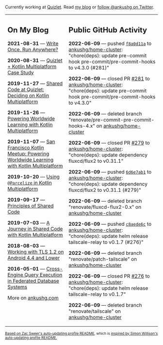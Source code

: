 Currently working at [Quizlet](https://quizlet.com/). Read [my blog](https://ankushg.com/) or [follow @ankushg on Twitter](https://twitter.com/ankushg).

<table><tr><td valign="top" width="40%">

## On My Blog
<!-- blog starts -->
**2021-08-31** — [Write Once, Run Anywhere?](https://ankushg.com/posts/write-once-run-anywhere-increment/)

**2020-08-31** — [Quizlet + Kotlin Multiplatform Case Study](https://ankushg.com/posts/quizlet-kotlin-multiplatform-case-study/)

**2019-11-27** — [Shared Code at Quizlet: Deciding on Kotlin Multiplatform](https://ankushg.com/posts/shared-code-kotlin-multiplatform/)

**2019-11-26** — [Powering Worldwide Learning with Kotlin Multiplatform](https://ankushg.com/speaking/droidcon-sf-2019)

**2019-11-07** — [San Francisco Kotlin Meetup: Powering Worldwide Learning with Kotlin Multiplatform](https://ankushg.com/speaking/sf-kotlin-meetup-2019)

**2019-10-20** — [Using `@Parcelize` in Kotlin Multiplatform](https://ankushg.com/posts/multiplatform-parcelize/)

**2019-09-17** — [Principles of Shared Code](https://ankushg.com/speaking/denver-startup-week-2019)

**2019-07-03** — [A Journey in Shared Code with Kotlin Multiplatform](https://ankushg.com/speaking/droidcon-berlin-2019)

**2018-08-03** — [Working with TLS 1.2 on Android 4.4 and Lower](https://ankushg.com/posts/tls-1.2-on-android/)

**2016-05-01** — [Cross-Engine Query Execution in Federated Database Systems](https://ankushg.com/projects/thesis)
<!-- blog ends -->
More on [ankushg.com](https://ankushg.com/)
</td><td valign="top" width="60%">

## Public GitHub Activity
<!-- githubActivity starts -->
**2022-06-09** — pushed [`f8a0d11a`](https://github.com/ankushg/home-cluster/commit/f8a0d11a362166a2687d1ca80862b439cc763ced) to [ankushg/home-cluster](https://api.github.com/repos/ankushg/home-cluster): "chore(deps): update pre-commit hook pre-commit/pre-commit-hooks to v4.3.0 (#281)"

**2022-06-09** — closed PR [#281](https://github.com/ankushg/home-cluster/pull/281) to [ankushg/home-cluster](https://api.github.com/repos/ankushg/home-cluster): "chore(deps): update pre-commit hook pre-commit/pre-commit-hooks to v4.3.0"

**2022-06-09** — deleted branch "renovate/pre-commit-pre-commit-hooks-4.x" on [ankushg/home-cluster](https://api.github.com/repos/ankushg/home-cluster)

**2022-06-09** — closed PR [#279](https://github.com/ankushg/home-cluster/pull/279) to [ankushg/home-cluster](https://api.github.com/repos/ankushg/home-cluster): "chore(deps): update dependency fluxcd/flux2 to v0.31.1"

**2022-06-09** — pushed [`6d6e7ab1`](https://github.com/ankushg/home-cluster/commit/6d6e7ab17ea425ea7a9fb964e367730fc96a8904) to [ankushg/home-cluster](https://api.github.com/repos/ankushg/home-cluster): "chore(deps): update dependency fluxcd/flux2 to v0.31.1 (#279)"

**2022-06-09** — deleted branch "renovate/fluxcd-flux2-0.x" on [ankushg/home-cluster](https://api.github.com/repos/ankushg/home-cluster)

**2022-06-09** — pushed [`c8aede6c`](https://github.com/ankushg/home-cluster/commit/c8aede6c25d80f7440b691bfa41c8efc24b8b623) to [ankushg/home-cluster](https://api.github.com/repos/ankushg/home-cluster): "chore(deps): update helm release tailscale-relay to v0.1.7 (#276)"

**2022-06-09** — deleted branch "renovate/patch-tailscale" on [ankushg/home-cluster](https://api.github.com/repos/ankushg/home-cluster)

**2022-06-09** — closed PR [#276](https://github.com/ankushg/home-cluster/pull/276) to [ankushg/home-cluster](https://api.github.com/repos/ankushg/home-cluster): "chore(deps): update helm release tailscale-relay to v0.1.7"

**2022-06-09** — deleted branch "renovate/tailscale" on [ankushg/home-cluster](https://api.github.com/repos/ankushg/home-cluster)
<!-- githubActivity ends -->
</td></tr></table>

<sub><a href="https://github.com/ZacSweers/ZacSweers">Based on Zac Sweer's auto-updating profile README</a>, which is <a href="https://simonwillison.net/2020/Jul/10/self-updating-profile-readme/">inspired by Simon Willison's auto-updating profile README.</a></sub>
